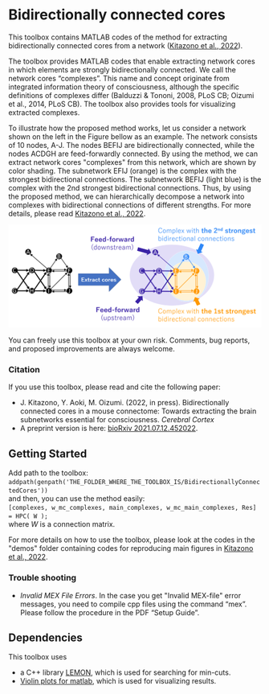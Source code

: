 # Bidirectionally connected cores
This toolbox contains MATLAB codes of the method for extracting bidirectionally connected cores from a network ([Kitazono et al., 2022](#Citation)).

The toolbox provides MATLAB codes that enable extracting network cores in which elements are strongly bidirectionally connected. We call the network cores “complexes”. This name and concept originate from integrated information theory of consciousness, although the specific definitions of complexes differ (Balduzzi & Tononi, 2008, PLoS CB; Oizumi et al., 2014, PLoS CB). The toolbox also provides tools for visualizing extracted complexes. 

To illustrate how the proposed method works, let us consider a network shown on the left in the Figure bellow as an example. The network consists of 10 nodes, A-J. The nodes BEFIJ are bidirectionally connected, while the nodes ACDGH are feed-forwardly connected. By using the method, we can extract network cores "complexes" from this network, which are shown by color shading. The subnetwork EFIJ (orange) is the complex with the strongest bidirectional connections. The subnetwork BEFIJ (light blue) is the complex with the 2nd strongest bidirectional connections. Thus, by using the proposed method, we can hierarchically decompose a network into complexes with bidirectional connections of different strengths. For more details, please read [Kitazono et al., 2022](#Citation). 

![Schematic](Schematic.png)

You can freely use this toolbox at your own risk. Comments, bug reports, and proposed improvements are always welcome.

### Citation
If you use this toolbox, please read and cite the following paper: </br>
- J. Kitazono, Y. Aoki, M. Oizumi. (2022, in press). Bidirectionally connected cores in a mouse connectome: Towards extracting the brain subnetworks essential for consciousness. *Cerebral Cortex*
- A preprint version is here: [bioRxiv 2021.07.12.452022](https://doi.org/10.1101/2021.07.12.452022).
 


## Getting Started
Add path to the toolbox:</br>
`addpath(genpath('THE_FOLDER_WHERE_THE_TOOLBOX_IS/BidirectionallyConnectedCores'))`</br>
and then, you can use the method easily:</br>
`[complexes, w_mc_complexes, main_complexes, w_mc_main_complexes, Res] = HPC( W );`</br>
where _W_ is a connection matrix. 

For more details on how to use the toolbox, please look at the codes in the "demos" folder containing codes for reproducing main figures in [Kitazono et al., 2022](#Citation).


### Trouble shooting
- *Invalid MEX File Errors*. In the case you get "Invalid MEX-file" error messages, you need to compile cpp files using the command “mex”. Please follow the procedure in the PDF “Setup Guide”.


## Dependencies
This toolbox uses
- a C++ library [LEMON](https://lemon.cs.elte.hu/trac/lemon), which is used for searching for min-cuts.
- [Violin plots for matlab](https://github.com/bastibe/Violinplot-Matlab), which is used for visualizing results.
